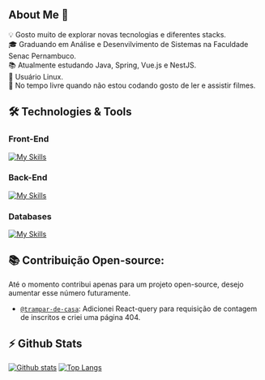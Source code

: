 ## About Me 🚀

💡 Gosto muito de explorar novas tecnologias e diferentes stacks.\
🎓 Graduando em Análise e Desenvilvimento de Sistemas na Faculdade Senac Pernambuco.\
📚 Atualmente estudando Java, Spring, Vue.js e NestJS.\
🐧 Usuário Linux.\
🍃 No tempo livre quando não estou codando gosto de ler e assistir filmes.

## 🛠️ Technologies & Tools

### Front-End
[![My Skills](https://skillicons.dev/icons?i=html,css,js,ts,react,vue,tailwind,styledcomponents)](https://skillicons.dev)

### Back-End
[![My Skills](https://skillicons.dev/icons?i=nodejs,express,nestjs,java,spring)](https://skillicons.dev)

### Databases
[![My Skills](https://skillicons.dev/icons?i=postgres,mysql,sqlite,mongo,firebase)](https://skillicons.dev)

## 📚 Contribuição Open-source:
Até o momento contribui apenas para um projeto open-source, desejo aumentar esse número futuramente.

- [`@trampar-de-casa`](https://github.com/ocodista/trampar-de-casa): Adicionei React-query para requisição de contagem de inscritos e criei uma página 404.

## ⚡ Github Stats
  
  <a href="#">![Github stats](https://github-readme-stats.vercel.app/api?username=sergiohdljr&theme=blueberry&count_private=true&hide_border=true&line_height=20)</a>
  <a href="#">![Top Langs](https://github-readme-stats.vercel.app/api/top-langs/?username=sergiohdljr&layout=compact&theme=blueberry&count_private=true&hide_border=true)</a>
